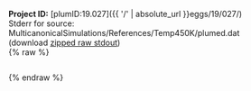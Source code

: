 **Project ID:** [plumID:19.027]({{ '/' | absolute_url }}eggs/19/027/)  
Stderr for source:  MulticanonicalSimulations/References/Temp450K/plumed.dat   
(download [zipped raw stdout](plumed.dat.plumed.stdout.txt.zip))  
{% raw %}
<pre>
</pre>
{% endraw %}
